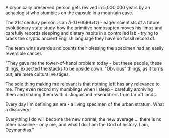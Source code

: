 A cryonically preserved person gets revived in 5,000,000 years by an
achaelogist who stumbles on the capsule in a mountain cave.

The 21st century person is an Ã<U+0096>tzi - eager scientists of a future evolutionary
state study how the primitive homosapien moves his limbs and carefully records
sleeping and dietary habits in a controlled lab - trying to crack the cryptic
ancient English language they have no fossil record of.

The team wins awards and counts their blessing the specimen had an easily
reversible cancer.

"They gave me the tower-of-hanoi problem today - but these people, these
things, expected the stacks to be upside down. "Obvious" things, as it turns
out, are mere cultural vestiges.

The sole thing making me relevant is that nothing left has any relevance to me.
They even record my mumblings when I sleep - carefully archiving them and
sharing them with distinguished researchers from far off lands.

Every day I'm defining an era - a living specimen of the urban stratum. What a
discovery!

Everything I do will become the new normal, the new average ... there is no
other baseline - only me, and what I do. I am the God of history. I am,
Ozymandias."
